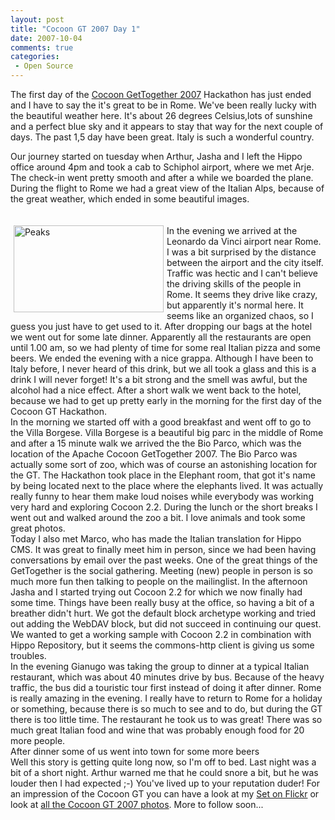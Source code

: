 ```yaml
---
layout: post
title: "Cocoon GT 2007 Day 1"
date: 2007-10-04
comments: true
categories:
 - Open Source
---
```


The first day of the <a href="http://www.cocoongt.org" target="_blank">Cocoon GetTogether 2007</a> Hackathon has just ended and I have to say the it's great to be in Rome. We've been really lucky with the beautiful weather here. It's about 26 degrees Celsius,lots of sunshine and a perfect blue sky and it appears to stay that way for the next couple of days. The past 1,5 day have been great. Italy is such a wonderful country.

Our journey started on tuesday when Arthur, Jasha and I left the Hippo office around 4pm and took a cab to Schiphol airport, where we met Arje. The check-in went pretty smooth and after a while we boarded the plane. During the flight to Rome we had a great view of the Italian Alps, because of the great weather, which ended in some beautiful images.<br/><br/><br/><a href="http://www.flickr.com/photos/reijnj/1476265814/" title="Photo Sharing"><img src="http://farm2.static.flickr.com/1252/1476265814_15cc3fe989_m.jpg" width="240" height="139" alt="Peaks" align="left" hspace="5"/></a> In the evening we arrived at the Leonardo da Vinci airport near Rome. I was a bit surprised by the distance between the airport and the city itself. Traffic was hectic and I can't believe the driving skills of the people in Rome. It seems they drive like crazy, but apparently it's normal here. It seems like an organized chaos, so I guess you just have to get used to it. After dropping our bags at the hotel we went out for some late dinner. Apparently all the restaurants are open until 1.00 am, so we had plenty of time for some real Italian pizza and some beers. We ended the evening with a nice grappa. Although I have been to Italy before, I never heard of this drink, but we all took a glass and this is a drink I will never forget! It's a bit strong and the smell was awful, but the alcohol had a nice effect. After a short walk we went back to the hotel, because we had to get up pretty early in the morning for the first day of the Cocoon GT Hackathon.<br/>In the morning we started off with a good breakfast and went off to go to the Villa Borgese. Villa Borgese is a beautiful big parc in the middle of Rome and after a 15 minute walk we arrived the the Bio Parco, which was the location of the Apache Cocoon GetTogether 2007. The Bio Parco was actually some sort of zoo, which was of course an astonishing location for the GT. The Hackathon took place in the Elephant room, that got it's name by being located next to the place where the elephants lived. It was actually really funny to hear them make loud noises while everybody was working very hard and exploring Cocoon 2.2. During the lunch or the short breaks I went out and walked around the zoo a bit. I love animals and took some great photos.<br/>Today I also met Marco, who has made the Italian translation for Hippo CMS. It was great to finally meet him in person, since we had been having conversations by email over the past weeks. One of the great things of the GetTogether is the social gathering. Meeting (new) people in person is so much more fun then talking to people on the mailinglist. In the afternoon Jasha and I started trying out Cocoon 2.2 for which we now finally had some time. Things have been really busy at the office, so having a bit of a breather didn't hurt. We got the default block archetype working and tried out adding the WebDAV block, but did not succeed in continuing our quest. We wanted to get a working sample with Cocoon 2.2 in combination with Hippo Repository, but it seems the commons-http client is giving us some troubles.<br/>In the evening Gianugo was taking the group to dinner at a typical Italian restaurant, which was about 40 minutes drive by bus. Because of the heavy traffic, the bus did a touristic tour first instead of doing it after dinner. Rome is really amazing in the evening. I really have to return to Rome for a holiday or something, because there is so much to see and to do, but during the GT there is too little time. The restaurant he took us to was great! There was so much great Italian food and wine that was probably enough food for 20 more people.<br/>After dinner some of us went into town for some more beers<br/>Well this story is getting quite long now, so I'm off to bed. Last night was a bit of a short night. Arthur warned me that he could snore a bit, but he was louder then I had expected ;-) You've lived up to your reputation duder! For an impression of the Cocoon GT you can have a look at my <a href="http://www.flickr.com/photos/reijnj/sets/72157602242460838/" target="_blank">Set on Flickr</a> or look at <a href="http://www.flickr.com/search/?w=all&q=cocoongt2007&m=text" target="_blank">all the Cocoon GT 2007 photos</a>. More to follow soon...

